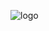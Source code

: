 ![logo](https://cdn.discordapp.com/attachments/1135127292218195982/1252542977608384636/091ced4602cc6687.png?ex=6672990c&is=6671478c&hm=33b55a45ae8ffa5ac5912e8dc525b5e026c61660e0943ee1ecbc21212f2bea7e&)
